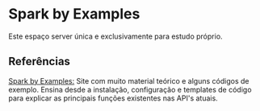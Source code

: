 # Spark by Examples

Este espaço server única e exclusivamente para estudo próprio.

## Referências
[Spark by Examples:](https://sparkbyexamples.com/) Site com muito material teórico e alguns códigos de exemplo. Ensina desde a instalação, configuração e templates de código para explicar as principais funções existentes nas API's atuais.
